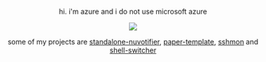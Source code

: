 <p align="center">hi. i'm azure and i do not use microsoft azure</p>

<p align="center">
  <img src="https://count.chiya.dev/get/@:azujelly">
</p>

<p align="center">
  some of my projects are <a href="https://github.com/azurejelly/standalone-nuvotifier">standalone-nuvotifier</a>, <a href="https://github.com/azurejelly/paper-template">paper-template</a>, <a href="https://github.com/azurejelly/sshmon">sshmon</a> and <a href="https://github.com/azurejelly/shell-switcher">shell-switcher</a>
</p>
